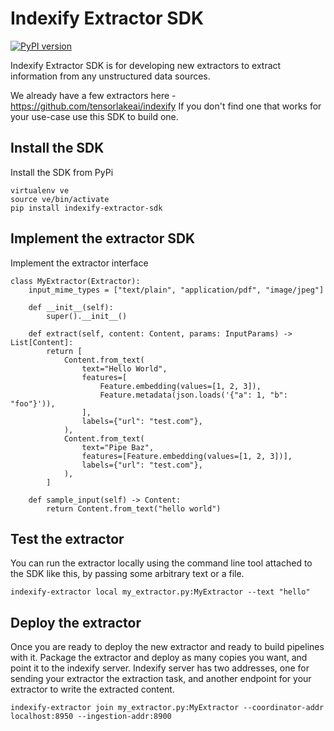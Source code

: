 # Indexify Extractor SDK 

[![PyPI version](https://badge.fury.io/py/indexify-extractor-sdk.svg)](https://badge.fury.io/py/indexify-extractor-sdk)

Indexify Extractor SDK is for developing new extractors to extract information from any unstructured data sources.

We already have a few extractors here - https://github.com/tensorlakeai/indexify If you don't find one that works for your use-case use this SDK to build one. 



## Install the SDK
Install the SDK from PyPi
```
virtualenv ve
source ve/bin/activate
pip install indexify-extractor-sdk
```

## Implement the extractor SDK
Implement the extractor interface 
```
class MyExtractor(Extractor):
    input_mime_types = ["text/plain", "application/pdf", "image/jpeg"]

    def __init__(self):
        super().__init__()

    def extract(self, content: Content, params: InputParams) -> List[Content]:
        return [
            Content.from_text(
                text="Hello World",
                features=[
                    Feature.embedding(values=[1, 2, 3]),
                    Feature.metadata(json.loads('{"a": 1, "b": "foo"}')),
                ],
                labels={"url": "test.com"},
            ),
            Content.from_text(
                text="Pipe Baz",
                features=[Feature.embedding(values=[1, 2, 3])],
                labels={"url": "test.com"},
            ),
        ]

    def sample_input(self) -> Content:
        return Content.from_text("hello world")

```

## Test the extractor
You can run the extractor locally using the command line tool attached to the SDK like this, by passing some arbitrary text or a file. 
```
indexify-extractor local my_extractor.py:MyExtractor --text "hello"
```

## Deploy the extractor

Once you are ready to deploy the new extractor and ready to build pipelines with it. Package the extractor and deploy as many copies you want, and point it to the indexify server. Indexify server has two addresses, one for sending your extractor the extraction task, and another endpoint for your extractor to write the extracted content.
```
indexify-extractor join my_extractor.py:MyExtractor --coordinator-addr localhost:8950 --ingestion-addr:8900
```

